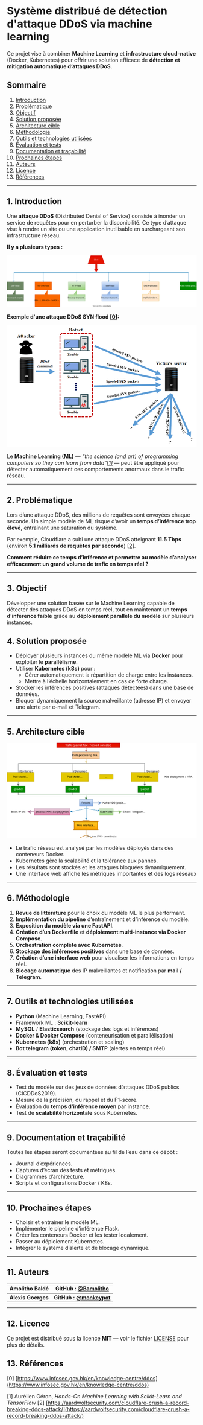 # Système distribué de détection d'attaque DDoS via machine learning 

Ce projet vise à combiner **Machine Learning** et **infrastructure cloud-native** (Docker, Kubernetes) pour offrir une solution efficace de **détection et mitigation automatique d’attaques DDoS**.

## Sommaire
1. [Introduction](#1-introduction)  
2. [Problématique](#2-problématique)  
3. [Objectif](#3-objectif)  
4. [Solution proposée](#4-solution-proposée)  
5. [Architecture cible](#5-architecture-cible)  
6. [Méthodologie](#6-méthodologie)  
7. [Outils et technologies utilisées](#7-outils-et-technologies-utilisées)  
8. [Évaluation et tests](#8-évaluation-et-tests)  
9. [Documentation et traçabilité](#9-documentation-et-traçabilité)  
11. [Prochaines étapes](#10-prochaines-étapes)  
12. [Auteurs](#11-auteurs)  
13. [Licence](#12-licence)
14. [Références](#13-références)

------

## 1. Introduction

Une **attaque DDoS** (Distributed Denial of Service) consiste à inonder un service de requêtes pour en perturber la disponibilité.  Ce type d’attaque vise à rendre un site ou une application inutilisable en surchargeant son infrastructure réseau.

**Il y a plusieurs types :**

![Architecture DDoS](./Images/DDoS_Types.svg)

**Exemple d'une attaque DDoS SYN flood [[0]](#ref0):** 

![Example of a DDoS SYN flood attack](./Images/example_syn_flood_attack.png)

Le **Machine Learning (ML)** — *“the science (and art) of programming computers so they can learn from data”[[1]](#ref1)* — peut être appliqué pour détecter automatiquement ces comportements anormaux dans le trafic réseau.

---

## 2. Problématique

Lors d’une attaque DDoS, des millions de requêtes sont envoyées chaque seconde. Un simple modèle de ML risque d’avoir un **temps d’inférence trop élevé**, entraînant une saturation du système.

Par exemple, Cloudflare a subi une attaque DDoS atteignant **11.5 Tbps** (environ **5.1 milliards de requêtes par seconde**) [[2]](#ref2).  

**Comment réduire ce temps d’inférence et permettre au modèle d’analyser efficacement un grand volume de trafic en temps réel ?**

---

## 3. Objectif

Développer une solution basée sur le Machine Learning capable de détecter des attaques DDoS en temps réel,  tout en maintenant un **temps d’inférence faible** grâce au **déploiement parallèle du modèle** sur plusieurs instances.

## 4. Solution proposée

- Déployer plusieurs instances du même modèle ML via **Docker** pour exploiter le **parallélisme**.  
- Utiliser **Kubernetes (k8s)** pour :
  - Gérer automatiquement la répartition de charge entre les instances.  
  - Mettre à l’échelle horizontalement en cas de forte charge.  
- Stocker les inférences positives (attaques détectées) dans une base de données.  
- Bloquer dynamiquement la source malveillante (adresse IP) et envoyer une alerte par e-mail et Telegram.

---

## 5. Architecture cible

![Architecture cible](./Images/architecture_cible.svg)

- Le trafic réseau est analysé par les modèles déployés dans des conteneurs Docker.  
- Kubernetes gère la scalabilité et la tolérance aux pannes.  
- Les résultats sont stockés et les attaques bloquées dynamiquement.
- Une interface web affiche les métriques importantes et des logs réseaux

---

## 6. Méthodologie

1. **Revue de littérature** pour le choix du modèle ML le plus performant.  
2. **Implémentation du pipeline** d’entraînement et d’inférence du modèle.  
3. **Exposition du modèle via une FastAPI**.  
4. **Création d’un Dockerfile** et **déploiement multi-instance via Docker Compose**.  
5. **Orchestration complète avec Kubernetes**.
6. **Stockage des inférences positives** dans une base de données.  
7. **Création d’une interface web** pour visualiser les informations en temps réel.  
8. **Blocage automatique** des IP malveillantes et notification par **mail / Telegram**.  

---

## 7. Outils et technologies utilisées

- **Python** (Machine Learning, FastAPI)  
- Framework ML : **Scikit-learn**   
- **MySQL** / **Elasticsearch** (stockage des logs et inférences)  
- **Docker & Docker Compose** (conteneurisation et parallélisation)  
- **Kubernetes (k8s)** (orchestration et scaling)  
- **Bot telegram (token, chatID) / SMTP** (alertes en temps réel)

---

## 8. Évaluation et tests

- Test du modèle sur des jeux de données d’attaques DDoS publics (CICDDoS2019).  
- Mesure de la précision, du rappel et du F1-score.  
- Évaluation du **temps d’inférence moyen** par instance.  
- Test de **scalabilité horizontale** sous Kubernetes.  

---

## 9. Documentation et traçabilité

Toutes les étapes seront documentées au fil de l’eau dans ce dépôt :
- Journal d’expériences.  
- Captures d’écran des tests et métriques.  
- Diagrammes d’architecture.  
- Scripts et configurations Docker / K8s.

---

## 10. Prochaines étapes

- Choisir et entraîner le modèle ML.  
- Implémenter le pipeline d’inférence Flask.  
- Créer les conteneurs Docker et les tester localement.  
- Passer au déploiement Kubernetes.  
- Intégrer le système d’alerte et de blocage dynamique.

---

## 11. Auteurs

| **Amolitho Baldé** | GitHub : [@Bamolitho](https://github.com/Bamolitho)     |
| ------------------ | ------------------------------------------------------- |
| **Alexis Goerges** | **GitHub : [@monkeypot](https://github.com/monkeypot)** |

---

## 12. Licence

Ce projet est distribué sous la licence **MIT** — voir le fichier [LICENSE](LICENSE) pour plus de détails.



## 13. Références

[<a id="ref0">0</a>] [https://www.infosec.gov.hk/en/knowledge-centre/ddos](https://www.infosec.gov.hk/en/knowledge-centre/ddos)  

[<a id="ref1">1</a>] Aurélien Géron, *Hands-On Machine Learning with Scikit-Learn and TensorFlow* 
[<a id="ref2">2</a>] [https://aardwolfsecurity.com/cloudflare-crush-a-record-breaking-ddos-attack/](https://aardwolfsecurity.com/cloudflare-crush-a-record-breaking-ddos-attack/)